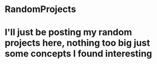# RandomProjects
# I'll just be posting my random projects here, nothing too big just some concepts I found interesting
